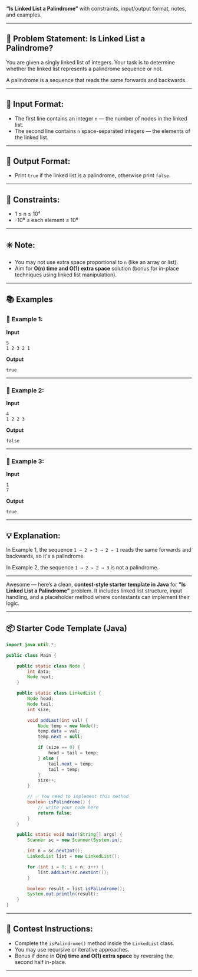 **“Is Linked List a Palindrome”** with constraints, input/output format, notes, and examples.

---

## 📖 Problem Statement: Is Linked List a Palindrome?

You are given a singly linked list of integers. Your task is to determine whether the linked list represents a palindrome sequence or not.

A palindrome is a sequence that reads the same forwards and backwards.

---

## 📑 Input Format:

* The first line contains an integer `n` — the number of nodes in the linked list.
* The second line contains `n` space-separated integers — the elements of the linked list.

---

## 📑 Output Format:

* Print `true` if the linked list is a palindrome, otherwise print `false`.

---

## 📏 Constraints:

* 1 ≤ n ≤ 10⁴
* -10⁶ ≤ each element ≤ 10⁶

---

## ✳️ Note:

* You may not use extra space proportional to `n` (like an array or list).
* Aim for **O(n) time and O(1) extra space** solution (bonus for in-place techniques using linked list manipulation).

---

## 📚 Examples

### 📘 Example 1:

**Input**

```
5
1 2 3 2 1
```

**Output**

```
true
```

---

### 📘 Example 2:

**Input**

```
4
1 2 2 3
```

**Output**

```
false
```

---

### 📘 Example 3:

**Input**

```
1
7
```

**Output**

```
true
```

---

## 💡 Explanation:

In Example 1, the sequence `1 → 2 → 3 → 2 → 1` reads the same forwards and backwards, so it's a palindrome.

In Example 2, the sequence `1 → 2 → 2 → 3` is not a palindrome.

---

Awesome — here’s a clean, **contest-style starter template in Java** for
**"Is Linked List a Palindrome"** problem. It includes linked list structure, input handling, and a placeholder method where contestants can implement their logic.

---

## 📦 Starter Code Template (Java)

```java
import java.util.*;

public class Main {

    public static class Node {
        int data;
        Node next;
    }

    public static class LinkedList {
        Node head;
        Node tail;
        int size;

        void addLast(int val) {
            Node temp = new Node();
            temp.data = val;
            temp.next = null;

            if (size == 0) {
                head = tail = temp;
            } else {
                tail.next = temp;
                tail = temp;
            }
            size++;
        }

        // ✅ You need to implement this method
        boolean isPalindrome() {
            // write your code here
            return false;
        }
    }

    public static void main(String[] args) {
        Scanner sc = new Scanner(System.in);

        int n = sc.nextInt();
        LinkedList list = new LinkedList();

        for (int i = 0; i < n; i++) {
            list.addLast(sc.nextInt());
        }

        boolean result = list.isPalindrome();
        System.out.println(result);
    }
}
```

---

## 📌 Contest Instructions:

* Complete the `isPalindrome()` method inside the `LinkedList` class.
* You may use recursive or iterative approaches.
* Bonus if done in **O(n) time and O(1) extra space** by reversing the second half in-place.

---
